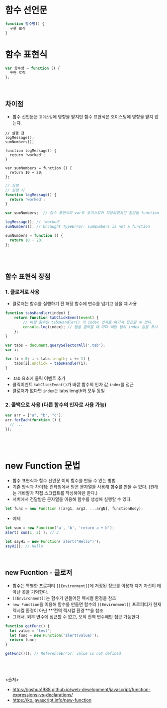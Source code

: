 # 함수 선언문
```js
function 함수명() {
  구현 로직
}
```


# 함수 표현식
```js
var 함수명 = function () {
  구현 로직
};
```
<br>


## 차이점
- 함수 선언문은 `호이스팅`에 영향을 받지만 함수 표현식은 호이스팅에 영향을 받지 않는다.
```JS
// 실행 전
logMessage();
sumNumbers();

function logMessage() {
  return 'worked';
}

var sumNumbers = function () {
  return 10 + 20;
};
```
```js
// 실행
// 실행 시
function logMessage() {
  return 'worked';
}

var sumNumbers;  // 함수 표현식의 var도 호이스팅이 적용되었지만 할당될 function 로직은 호출 이후 선언해 단순 변수로 인식

logMessage(); // 'worked'
sumNumbers(); // Uncaught TypeError: sumNumbers is not a function

sumNumbers = function () {
  return 10 + 20;
};
```
<br><br>

## 함수 표현식 장점
### 1. 클로저로 사용
- 클로저는 함수를 실행하기 전 해당 함수에 변수를 넘기고 싶을 떄 사용
```js
function tabsHandler(index) {
    return function tabClickEvent(event) {
        // 바깥 함수인 tabsHandler() 의 index 인자를 여기서 접근할 수 있다.
        console.log(index); // 탭을 클릭할 때 마다 해당 탭의 index 값을 표시
    };
}

var tabs = document.querySelectorAll('.tab');
var i;

for (i = 0; i < tabs.length; i += 1) {
    tabs[i].onclick = tabsHandler(i);
}
```
- .tab 요소에 클릭 이벤트 추가
- 클릭이벤트 `tabClickEvent()`가 바깥 함수의 인자 값 `index`를 접근
- 클로저가 없다면 `index`는 tabs.length와 모두 동일

### 2. 콜백으로 사용 (다른 함수의 인자로 사용 가능)
```js
var arr = ["a", "b", "c"];
arr.forEach(function () {
  // ...
});
```

<br><br>

# new Function 문법
- 함수 표현식과 함수 선언문 이외 함수를 만들 수 있는 방법
- 기존 방식과 차이점: 런타임에서 받은 문자열을 사용해 함수를 만들 수 있다. (원래는 개바잘가 직접 스크립트를 작성해야만 한다.)
- 서버에서 전달받은 문자열을 이용해 함수를 생성해 실행할 수 있다.

```js
let func = new Function ([arg1, arg2, ...argN], functionBody);
```

- 예제
```js
let sum = new Function('a', 'b', 'return a + b');
alert( sum(1, 2) ); // 3

let sayHi = new Function('alert("Hello")');
sayHi(); // Hello
```

<br>

## new Fucntion - 클로저
- 함수는 특별한 프로퍼티 `[[Environment]]`에 저장된 정보를 이용해 자기 자신이 태아난 곳을 기억한다.
- `[[Environment]]`는 함수가 만들어진 렉시컬 환경을 참조
- `new Function`을 이용해 함수를 만들면 함수의 `[[Environment]]` 프로퍼티가 현재 렉시컬 환경이 아닌 **'전역 렉시컬 환경'**을 참조
- 그래서. 외부 변수에 접근할 수 없고, 오직 전역 변수에만 접근 가능한다.
```js
function getFunc() {
  let value = "test";
  let func = new Function('alert(value)');
  return func;
}

getFunc()(); // ReferenceError: value is not defined
```



<br><br><br>
<출처>
- https://joshua1988.github.io/web-development/javascript/function-expressions-vs-declarations/
- https://ko.javascript.info/new-function
